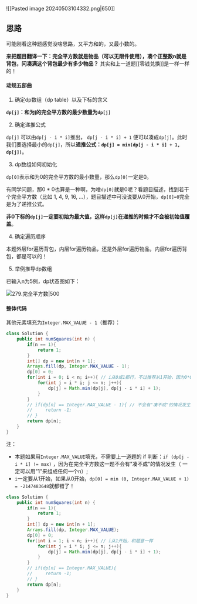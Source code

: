 ![[Pasted image 20240503104332.png|650]]

## 思路

可能刚看这种题感觉没啥思路，又平方和的，又最小数的。

**来把题目翻译一下：完全平方数就是物品（可以无限件使用），凑个正整数n就是背包，问凑满这个背包最少有多少物品？** 其实和上一道题[[零钱兑换]]是一样一样的！

#### 动规五部曲

1. 确定dp数组（dp table）以及下标的含义

**`dp[j]`：和为j的完全平方数的最少数量为`dp[j]`**

2. 确定递推公式

`dp[j]` 可以由`dp[j - i * i]`推出， `dp[j - i * i] + 1` 便可以凑成`dp[j]`。此时我们要选择最小的`dp[j]`，所以**递推公式：`dp[j] = min(dp[j - i * i] + 1, dp[j])`**。

3. dp数组如何初始化

`dp[0]`表示和为0的完全平方数的最小数量，那么`dp[0]`一定是0。

有同学问题，那0 * 0也算是一种啊，为啥`dp[0]`就是0呢？看题目描述，找到若干个完全平方数（比如 1, 4, 9, 16, ...），题目描述中可没说要从0开始，`dp[0]=0`完全是为了递推公式。

**非0下标的`dp[j]`一定要初始为最大值，这样`dp[j]`在递推的时候才不会被初始值覆盖**。

4. 确定遍历顺序

本题外层for遍历背包，内层for遍历物品，还是外层for遍历物品，内层for遍历背包，都是可以的！

5. 举例推导dp数组

已输入n为5例，dp状态图如下：

![279.完全平方数|500](https://code-thinking-1253855093.file.myqcloud.com/pics/20210202112617341.jpg)

#### 整体代码

其他元素填充为`Integer.MAX_VALUE - 1`（推荐）：

```java
class Solution {
    public int numSquares(int n) {
        if(n == 1){
            return 1;
        }
        int[] dp = new int[n + 1];
        Arrays.fill(dp, Integer.MAX_VALUE - 1);
        dp[0] = 0;
        for(int i = 0; i < n; i++){ // i从0或1都行，不过推荐从1开始，因为0*0不算一种情况
            for(int j = i * i; j <= n; j++){
                dp[j] = Math.min(dp[j], dp[j - i * i] + 1);
            }
        }
        // if(dp[n] == Integer.MAX_VALUE - 1){ // 不会有"凑不成"的情况发生
        //     return -1;
        // }
        return dp[n];
    }
}
```

注：
- 本题如果用`Integer.MAX_VALUE`填充，不需要上一道题的 if 判断：`if (dp[j - i * i] != max)`
，因为在完全平方数这一题不会有"凑不成"的情况发生（ 一定可以用"1"来组成任何一个n）;
- `i`一定要从1开始，如果从0开始，`dp[0] = min (0, Integer.MAX_VALUE + 1) = -2147483648`就都错了！

```java
class Solution {
    public int numSquares(int n) {
        if(n == 1){
            return 1;
        }
        int[] dp = new int[n + 1];
        Arrays.fill(dp, Integer.MAX_VALUE);
        dp[0] = 0;
        for(int i = 1; i < n; i++){ // i从1开始，和题意一样
            for(int j = i * i; j <= n; j++){
                dp[j] = Math.min(dp[j], dp[j - i * i] + 1);
            }
        }
        // if(dp[n] == Integer.MAX_VALUE){
        //     return -1;
        // }
        return dp[n];
    }
}
```

